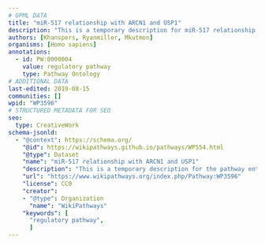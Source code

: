 ```yaml
---
# GPML DATA
title: "miR-517 relationship with ARCN1 and USP1"
description: "This is a temporary description for miR-517 relationship with ARCN1 and USP1"
authors: [Khanspers, Ryanmiller, Mkutmon]
organisms: [Homo sapiens]
annotations:
  - id: PW:0000004
    value: regulatory pathway
    type: Pathway Ontology
# ADDITIONAL DATA
last-edited: 2019-08-15
communities: []
wpid: "WP3596"
# STRUCTURED METADATA FOR SEO
seo:
  type: CreativeWork
schema-jsonld:
  - "@context": https://schema.org/
    "@id": https://wikipathways.github.io/pathways/WP554.html
    "@type": Dataset
    "name": "miR-517 relationship with ARCN1 and USP1"
    "description": "This is a temporary description for the pathway entitled: miR-517 relationship with ARCN1 and USP1"
    "url": "https://www.wikipathways.org/index.php/Pathway:WP3596"
    "license": CC0
    "creator":
    - "@type": Organization
      "name": "WikiPathways"
    "keywords": [
      "regulatory pathway",
      ]
---
```

